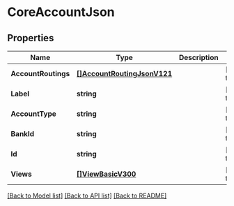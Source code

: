 # CoreAccountJson

## Properties
Name | Type | Description | Notes
------------ | ------------- | ------------- | -------------
**AccountRoutings** | [**[]AccountRoutingJsonV121**](AccountRoutingJsonV121.md) |  | [default to null]
**Label** | **string** |  | [default to null]
**AccountType** | **string** |  | [default to null]
**BankId** | **string** |  | [default to null]
**Id** | **string** |  | [default to null]
**Views** | [**[]ViewBasicV300**](ViewBasicV300.md) |  | [default to null]

[[Back to Model list]](../README.md#documentation-for-models) [[Back to API list]](../README.md#documentation-for-api-endpoints) [[Back to README]](../README.md)



